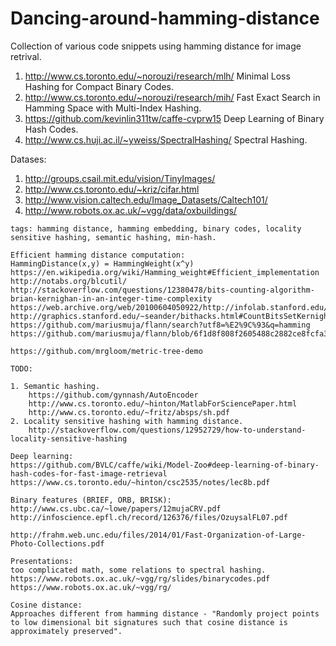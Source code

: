 # Dancing-around-hamming-distance

Collection of various code snippets using hamming distance for image retrival.

1. http://www.cs.toronto.edu/~norouzi/research/mlh/ Minimal Loss Hashing for Compact Binary Codes.
2. http://www.cs.toronto.edu/~norouzi/research/mih/ Fast Exact Search in Hamming Space with Multi-Index Hashing.
3. https://github.com/kevinlin311tw/caffe-cvprw15 Deep Learning of Binary Hash Codes.
4. http://www.cs.huji.ac.il/~yweiss/SpectralHashing/ Spectral Hashing.

Datases:

1. http://groups.csail.mit.edu/vision/TinyImages/
2. http://www.cs.toronto.edu/~kriz/cifar.html
3. http://www.vision.caltech.edu/Image_Datasets/Caltech101/
4. http://www.robots.ox.ac.uk/~vgg/data/oxbuildings/


~~~
tags: hamming distance, hamming embedding, binary codes, locality sensitive hashing, semantic hashing, min-hash.

Efficient hamming distance computation:
HammingDistance(x,y) = HammingWeight(x^y)
https://en.wikipedia.org/wiki/Hamming_weight#Efficient_implementation
http://notabs.org/blcutil/
http://stackoverflow.com/questions/12380478/bits-counting-algorithm-brian-kernighan-in-an-integer-time-complexity
https://web.archive.org/web/20100604050922/http://infolab.stanford.edu/~manku/bitcount/bitcount.c
http://graphics.stanford.edu/~seander/bithacks.html#CountBitsSetKernighan
https://github.com/mariusmuja/flann/search?utf8=%E2%9C%93&q=hamming
https://github.com/mariusmuja/flann/blob/6f1d8f808f2605488c2882ce8fcfa3d5569576bc/doc/references.bib

https://github.com/mrgloom/metric-tree-demo

TODO:

1. Semantic hashing.
    https://github.com/gynnash/AutoEncoder
    http://www.cs.toronto.edu/~hinton/MatlabForSciencePaper.html 
    http://www.cs.toronto.edu/~fritz/absps/sh.pdf
2. Locality sensitive hashing with hamming distance.
    http://stackoverflow.com/questions/12952729/how-to-understand-locality-sensitive-hashing

Deep learning:
https://github.com/BVLC/caffe/wiki/Model-Zoo#deep-learning-of-binary-hash-codes-for-fast-image-retrieval
https://www.cs.toronto.edu/~hinton/csc2535/notes/lec8b.pdf

Binary features (BRIEF, ORB, BRISK):
http://www.cs.ubc.ca/~lowe/papers/12mujaCRV.pdf 
http://infoscience.epfl.ch/record/126376/files/OzuysalFL07.pdf

http://frahm.web.unc.edu/files/2014/01/Fast-Organization-of-Large-Photo-Collections.pdf

Presentations:
too complicated math, some relations to spectral hashing.
https://www.robots.ox.ac.uk/~vgg/rg/slides/binarycodes.pdf
https://www.robots.ox.ac.uk/~vgg/rg/

Cosine distance:
Approaches different from hamming distance - "Randomly project points to low dimensional bit signatures such that cosine distance is approximately preserved". 
~~~
